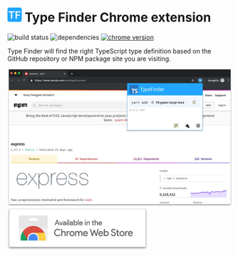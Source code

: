 # ![](https://raw.githubusercontent.com/maxbause/type-finder-chrome/master/assets/icons/32-icon.png) Type Finder Chrome extension

![build status](https://api.travis-ci.org/maxbause/type-finder-chrome.svg?branch=master) ![dependencies](https://img.shields.io/david/maxbause/type-finder-chrome.svg)
[
![chrome version](https://img.shields.io/chrome-web-store/v/mighnjfpkfpcgiipmaojaemdklenbnhg.svg)](https://chrome.google.com/webstore/detail/type-finder/mighnjfpkfpcgiipmaojaemdklenbnhg)

Type Finder will find the right TypeScript type definition based on the GitHub repository or NPM package site you are visiting.

![screenshot](https://raw.githubusercontent.com/maxbause/type-finder-chrome/master/.github/screenshot.png)
[![download](https://raw.githubusercontent.com/maxbause/type-finder-chrome/master/.github/chrome-download.png)](https://chrome.google.com/webstore/detail/type-finder/mighnjfpkfpcgiipmaojaemdklenbnhg)
